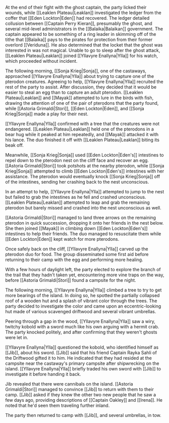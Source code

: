 At the end of their fight with the ghost captain, the party licked their wounds, while [[Leaklen Plateau|Leaklan]] investigated the ledger from the coffer that [[Eden Lockton|Eden]] had recovered. The ledger detailed collusion between [[Captain Perry Kieran]], presumably the ghost, and several mid-level administrators in the [[Balaika|Balaikan]] government. The captain appeared to be something of a ring leader in skimming off of the tithe that [[Balaika]] pays to the pirates for protection from their former overlord [[Veriduna]]. He also determined that the locket that the ghost was interested in was not magical. Unable to go to sleep after the ghost attack, [[Leaklen Plateau|Leaklan]] joined [[Yllavyre Enallyna|Ylla]] for his watch, which proceeded without incident.

The following morning, [[Sonja Krieg|Sonja]], one of the castaways, approached [[Yllavyre Enallyna|Ylla]] about trying to capture one of the pterodon creatures. Agreeing to help, [[Yllavyre Enallyna|Ylla]] recruited the rest of the party to assist. After discussion, they decided that it would be easier to steal an egg than to capture an adult pterodon. [[Leaklen Plateau|Leaklan]] and [[Mayak]] attempted to lure in the birds with fish, drawing the attention of one of the pair of pterodons that the party found, while [[Astoria Grimaldi|Stori]], [[Eden Lockton|Eden]], and [[Sonja Krieg|Sonja]] made a play for their nest.

[[Yllavyre Enallyna|Ylla]] confirmed with a tree that the creatures were not endangered. [[Leaklen Plateau|Leaklan]] held one of the pterodons in a bear hug while it peaked at him repeatedly, and [[Mayak]] attacked it with his lance. The duo finished it off with [[Leaklen Plateau|Leaklan]] biting its beak off.

Meanwhile, [[Sonja Krieg|Sonja]] used [[Eden Lockton|Eden's]] intestines to repel down to the pterodon nest on the cliff face and recover an egg. [[Astoria Grimaldi|Stori]] took potshots at the nearby pterodon, while [[Sonja Krieg|Sonja]] attempted to climb [[Eden Lockton|Eden's]] intestines with her assistance. The pterodon would eventually knock [[Sonja Krieg|Sonja]] off of the intestines, sending her crashing back to the nest unconscious.

In an attempt to help, [[Yllavyre Enallyna|Ylla]] attempted to jump to the nest but failed to grab the intestines as he fell and crashed unconscious. [[Leaklen Plateau|Leaklan]] attempted to leap and grab the remaining pterodon but barely missed and crashed into the nest unconscious as well.

[[Astoria Grimaldi|Stori]] managed to land three arrows on the remaining pterodon in quick succession, dropping it onto her friends in the nest below. She then joined [[Mayak]] in climbing down [[Eden Lockton|Eden's]] intestines to help their friends. The duo managed to resuscitate them while [[Eden Lockton|Eden]] kept watch for more pterodons.

Once safely back on the cliff, [[Yllavyre Enallyna|Ylla]] carved up the pterodon duo for food. The group disseminated some first aid before returning to their camp with the egg and performing more healing.

With a few hours of daylight left, the party elected to explore the branch of the trail that they hadn't taken yet, encountering more vine traps on the way, before [[Astoria Grimaldi|Stori]] found a campsite for the night.

The following morning, [[Yllavyre Enallyna|Ylla]] climbed a tree to try to get more bearings of the island. In doing so, he spotted the partially collapsed roof of a wooden hut and a splash of vibrant color through the trees. The party decided to investigate the color and came upon an eccentric-looking hut made of various scavenged driftwood and several vibrant umbrellas.

Peering through a gap in the wood, [[Yllavyre Enallyna|Ylla]] saw a wiry, twitchy kobold with a sword much like his own arguing with a hermit crab. The party knocked politely, and after confirming that they weren't ghosts were let in.

[[Yllavyre Enallyna|Ylla]] questioned the kobold, who identified himself as [[Jib]], about his sword. [[Jib]] said that his friend Captain Rayka Sahli of the Driftwood gifted it to him. He indicated that they had resided at the campsite near the castaway's primary campsite after shipwrecking on the island. [[Yllavyre Enallyna|Ylla]] briefly traded his own sword with [[Jib]] to investigate it before handing it back. 

Jib revealed that there were cannibals on the island. [[Astoria Grimaldi|Stori]] managed to convince [[Jib]] to return with them to their camp. [[Jib]] asked if they knew the other two new people that he saw a few days ago, providing descriptions of [[Captain Oakley]] and [[Irena]]. He noted that he'd seen them traveling further inland.

The party then returned to camp with [[Jib]], and several umbrellas, in tow.